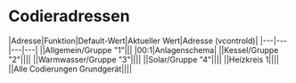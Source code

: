 # Codieradressen

|Adresse|Funktion|Default-Wert|Aktueller Wert|Adresse (vcontrold)|
|---|---|---|---|
||Allgemein/Gruppe "1"|||
|00:1|Anlagenschema|
||Kessel/Gruppe "2"||||
||Warmwasser/Gruppe "3"||||
||Solar/Gruppe "4"||||
||Heizkreis 1||||
||Alle Codierungen Grundgerät||||
